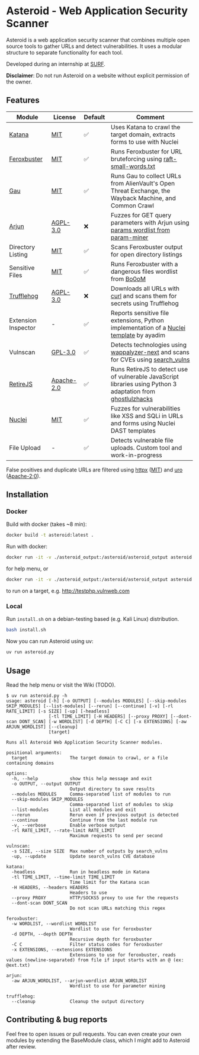 # Asteroid - Web Application Security Scanner
Asteroid is a web application security scanner that combines multiple open source tools to gather URLs and detect vulnerabilities. It uses a modular structure to separate functionality for each tool.

Developed during an internship at [SURF](https://www.surf.nl/).

**Disclaimer**: Do not run Asteroid on a website without explicit permission of the owner.

## Features
| Module     | License | Default      | Comment |
| ------------- | ------------- | ------------- | ------------- |
| [Katana](https://github.com/projectdiscovery/katana) | [MIT](https://github.com/projectdiscovery/katana/blob/main/LICENSE.md) | ✅ | Uses Katana to crawl the target domain, extracts forms to use with Nuclei |
| [Feroxbuster](https://github.com/epi052/feroxbuster) | [MIT](https://github.com/epi052/feroxbuster/blob/main/LICENSE) |  ✅ | Runs Feroxbuster for URL bruteforcing using [raft-small-words.txt](https://github.com/danielmiessler/SecLists/blob/master/Discovery/Web-Content/raft-small-words.txt) |
| [Gau](https://github.com/lc/gau) | [MIT](https://github.com/lc/gau/blob/master/LICENSE) | ✅ | Runs Gau to collect URLs from AlienVault's Open Threat Exchange, the Wayback Machine, and Common Crawl |
| [Arjun](https://github.com/s0md3v/Arjun) | [AGPL-3.0](https://github.com/s0md3v/Arjun/blob/master/LICENSE) | ❌ | Fuzzes for GET query parameters with Arjun using [params wordlist from param-miner](https://github.com/PortSwigger/param-miner/blob/master/resources/params) |
| Directory Listing | [MIT](https://github.com/epi052/feroxbuster/blob/main/LICENSE) | ✅ | Scans Feroxbuster output for open directory listings | 
| Sensitive Files | [MIT](https://github.com/epi052/feroxbuster/blob/main/LICENSE) |  ✅ | Runs Feroxbuster with a dangerous files wordlist from [Bo0oM](https://github.com/Bo0oM/fuzz.txt) |
| [Trufflehog](https://github.com/trufflesecurity/trufflehog) | [AGPL-3.0](https://github.com/trufflesecurity/trufflehog/blob/main/LICENSE) | ❌ | Downloads all URLs with [curl](https://github.com/curl/curl) and scans them for secrets using Trufflehog |
| Extension Inspector | - | ✅ | Reports sensitive file extensions, Python implementation of a [Nuclei template](https://github.com/projectdiscovery/nuclei-templates/blob/main/file/url-analyse/url-extension-inspector.yaml) by ayadim |
| Vulnscan | [GPL-3.0](https://github.com/s0md3v/wappalyzer-next/blob/main/LICENSE) | ✅ | Detects technologies using [wappalyzer-next](https://github.com/s0md3v/wappalyzer-next) and scans for CVEs using [search_vulns](https://github.com/ra1nb0rn/search_vulns)|
| [RetireJS](https://github.com/retirejs/retire.js/) | [Apache-2.0](https://github.com/RetireJS/retire.js/blob/master/LICENSE.md) | ✅ | Runs RetireJS to detect use of vulnerable JavaScript libraries using Python 3 adaptation from [ghostlulzhacks](https://github.com/ghostlulzhacks/RetireJs) |
| [Nuclei](https://github.com/projectdiscovery/nuclei) | [MIT](https://github.com/projectdiscovery/nuclei/blob/dev/LICENSE.md) | ✅ | Fuzzes for vulnerabilities like XSS and SQLi in URLs and forms using Nuclei DAST templates | 
| File Upload | - | ✅ | Detects vulnerable file uploads. Custom tool and work-in-progress |

False positives and duplicate URLs are filtered using [httpx](https://github.com/projectdiscovery/httpx) ([MIT](https://github.com/projectdiscovery/httpx/blob/main/LICENSE.md)) and [uro](https://github.com/s0md3v/uro) ([Apache-2;0](https://github.com/s0md3v/uro/blob/main/LICENSE)).
## Installation
### Docker
Build with docker (takes ~8 min):
```bash
docker build -t asteroid:latest .
```

Run with docker:
```bash
docker run -it -v ./asteroid_output:/asteroid/asteroid_output asteroid -h
```
for help menu, or
```bash
docker run -it -v ./asteroid_output:/asteroid/asteroid_output asteroid http://testphp.vulnweb.com
```
to run on a target, e.g. http://testphp.vulnweb.com
### Local
Run `install.sh` on a debian-testing based (e.g. Kali Linux) distribution.
```bash
bash install.sh
```
Now you can run Asteroid using uv:
```bash
uv run asteroid.py
```
## Usage
Read the help menu or visit the Wiki (TODO).
```
$ uv run asteroid.py -h
usage: asteroid [-h] [-o OUTPUT] [--modules MODULES] [--skip-modules SKIP_MODULES] [--list-modules] [--rerun] [--continue] [-v] [-rl RATE_LIMIT] [-s SIZE] [-up] [-headless]
                [-tl TIME_LIMIT] [-H HEADERS] [--proxy PROXY] [--dont-scan DONT_SCAN] [-w WORDLIST] [-d DEPTH] [-C C] [-x EXTENSIONS] [-aw ARJUN_WORDLIST] [--cleanup]
                [target]

Runs all Asteroid Web Application Security Scanner modules.

positional arguments:
  target                The target domain to crawl, or a file containing domains

options:
  -h, --help            show this help message and exit
  -o OUTPUT, --output OUTPUT
                        Output directory to save results
  --modules MODULES     Comma-separated list of modules to run
  --skip-modules SKIP_MODULES
                        Comma-separated list of modules to skip
  --list-modules        List all modules and exit
  --rerun               Rerun even if previous output is detected
  --continue            Continue from the last module run
  -v, --verbose         Enable verbose output
  -rl RATE_LIMIT, --rate-limit RATE_LIMIT
                        Maximum requests to send per second

vulnscan:
  -s SIZE, --size SIZE  Max number of outputs by search_vulns
  -up, --update         Update search_vulns CVE database

katana:
  -headless             Run in headless mode in Katana
  -tl TIME_LIMIT, --time-limit TIME_LIMIT
                        Time limit for the Katana scan
  -H HEADERS, --headers HEADERS
                        Headers to use
  --proxy PROXY         HTTP/SOCKS5 proxy to use for the requests
  --dont-scan DONT_SCAN
                        Do not scan URLs matching this regex

feroxbuster:
  -w WORDLIST, --wordlist WORDLIST
                        Wordlist to use for feroxbuster
  -d DEPTH, --depth DEPTH
                        Recursive depth for feroxbuster
  -C C                  Filter status codes for feroxbuster
  -x EXTENSIONS, --extensions EXTENSIONS
                        Extensions to use for feroxbuster, reads values (newline-separated) from file if input starts with an @ (ex: @ext.txt)

arjun:
  -aw ARJUN_WORDLIST, --arjun-wordlist ARJUN_WORDLIST
                        Wordlist to use for parameter mining

trufflehog:
  --cleanup             Cleanup the output directory
```

## Contributing & bug reports
Feel free to open issues or pull requests. You can even create your own modules by extending the BaseModule class, which I might add to Asteroid after review.
